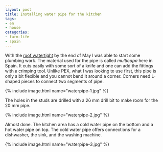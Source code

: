 ```yaml
---
layout: post
title: Installing water pipe for the kitchen
tags:
- en
- house
categories:
- farm-life
- spain
---
```

With the [roof watertight](/2018/06/27/water-proofing-the-roof.html) by the end of May I was able to start some plumbing work. The material used for the pipe is called *multicapa* here in Spain. It cuts easily with some sort of a knife and one can add the fittings with a crimping tool. Unlike PEX, what I was looking to use first, this pipe is only a bit flexible and you cannot bend it around a corner. Corners need L-shaped pieces to connect two segments of pipe.

{% include image.html name="waterpipe-1.jpg" %}

The holes in the studs are drilled with a 26 mm drill bit to make room for the 20 mm pipe.

{% include image.html name="waterpipe-2.jpg" %}

Almost done. The kitchen area has a cold water pipe on the bottom and a hot water pipe on top. The cold water pipe offers connections for a dishwasher, the sink, and the washing machine.

{% include image.html name="waterpipe-3.jpg" %}
